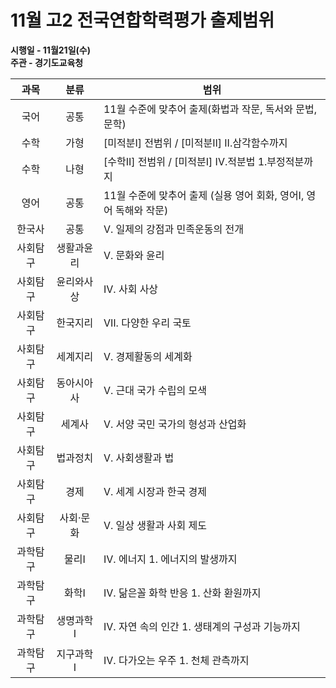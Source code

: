# 11월 고2 전국연합학력평가 출제범위

**시행일 - 11월21일(수)**  
**주관 - 경기도교육청**

과목 | 분류 | 범위
:-----: | :-----: | -------
국어  | 공통  | 11월 수준에 맞추어 출제(화법과 작문, 독서와 문법, 문학)
수학  | 가형  | [미적분I] 전범위 / [미적분II] II.삼각함수까지
수학  | 나형  | [수학II] 전범위 / [미적분I] IV.적분법 1.부정적분까지
영어  | 공통  | 11월 수준에 맞추어 출제 (실용 영어 회화, 영어Ⅰ, 영어 독해와 작문)
한국사  | 공통  | Ⅴ. 일제의 강점과 민족운동의 전개
사회탐구  | 생활과윤리  | Ⅴ. 문화와 윤리
사회탐구  | 윤리와사상  | Ⅳ. 사회 사상
사회탐구  | 한국지리  | Ⅶ. 다양한 우리 국토
사회탐구  | 세계지리  | Ⅴ. 경제활동의 세계화
사회탐구  | 동아시아사  | Ⅴ. 근대 국가 수립의 모색
사회탐구  | 세계사  | Ⅴ. 서양 국민 국가의 형성과 산업화
사회탐구  | 법과정치  | Ⅴ. 사회생활과 법
사회탐구  | 경제  | Ⅴ. 세계 시장과 한국 경제
사회탐구  | 사회·문화  | Ⅴ. 일상 생활과 사회 제도
과학탐구  | 물리I  | Ⅳ. 에너지 1. 에너지의 발생까지
과학탐구  | 화학I  | Ⅳ. 닮은꼴 화학 반응 1. 산화 환원까지
과학탐구  | 생명과학I  | Ⅳ. 자연 속의 인간 1. 생태계의 구성과 기능까지
과학탐구  | 지구과학I  | Ⅳ. 다가오는 우주 1. 천체 관측까지